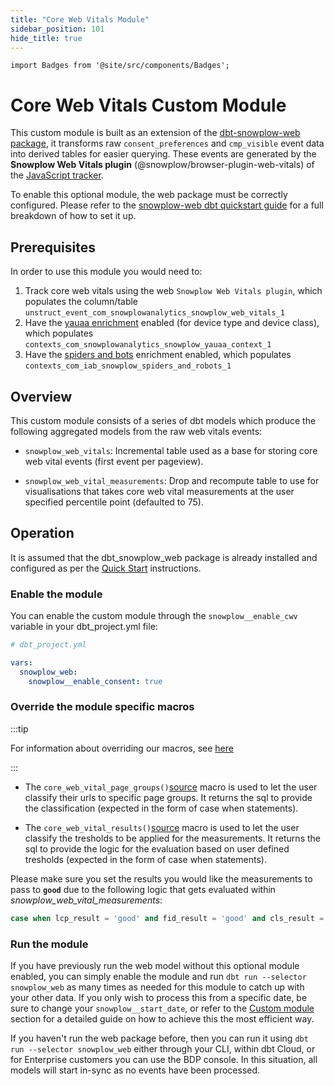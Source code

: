 ```yaml
---
title: "Core Web Vitals Module"
sidebar_position: 101
hide_title: true
---
```


```mdx-code-block
import Badges from '@site/src/components/Badges';
```
<Badges badgeType="dbt-package Release" pkg="web"></Badges>


# Core Web Vitals Custom Module

This custom module is built as an extension of the [dbt-snowplow-web package](/docs/modeling-your-data/modeling-your-data-with-dbt/dbt-models/dbt-web-data-model/index.md), it transforms raw `consent_preferences` and `cmp_visible` event data into derived tables for easier querying. These events are generated by the **Snowplow Web Vitals plugin** (@snowplow/browser-plugin-web-vitals) of the [JavaScript tracker](/docs/collecting-data/collecting-from-own-applications/javascript-trackers/index.md).

To enable this optional module, the web package must be correctly configured. Please refer to the [snowplow-web dbt quickstart guide](/docs/modeling-your-data/modeling-your-data-with-dbt/dbt-quickstart/web/index.md) for a full breakdown of how to set it up.

## Prerequisites

In order to use this module you would need to:

1. Track core web vitals using the web `Snowplow Web Vitals plugin`, which populates the column/table `unstruct_event_com_snowplowanalytics_snowplow_web_vitals_1`
2. Have the [yauaa enrichment](/docs/enriching-your-data/available-enrichments/yauaa-enrichment/index.md) enabled (for device type and device class), which populates `contexts_com_snowplowanalytics_snowplow_yauaa_context_1`
3. Have the [spiders and bots](/docs/enriching-your-data/available-enrichments/iab-enrichment/index.md) enrichment enabled, which populates `contexts_com_iab_snowplow_spiders_and_robots_1`

## Overview

This custom module consists of a series of dbt models which produce the following aggregated models from the raw web vitals events:

- `snowplow_web_vitals`: Incremental table used as a base for storing core web vital events (first event per pageview).

- `snowplow_web_vital_measurements`: Drop and recompute table to use for visualisations that takes core web vital measurements at the user specified percentile point (defaulted to 75).


## Operation

It is assumed that the dbt_snowplow_web package is already installed and configured as per the [Quick Start](/docs/modeling-your-data/modeling-your-data-with-dbt/dbt-quickstart/index.md) instructions.


### Enable the module

You can enable the custom module through the `snowplow__enable_cwv` variable in your dbt_project.yml file:

```yml
# dbt_project.yml

vars:
  snowplow_web:
    snowplow__enable_consent: true
```

### Override the module specific macros

:::tip

For information about overriding our macros, see [here](/docs/modeling-your-data/modeling-your-data-with-dbt/dbt-advanced-usage/dbt-advanced-operation/index.md#overriding-macros)

:::

- The `core_web_vital_page_groups()`[source](https://github.com/snowplow/dbt-snowplow-web/blob/main/macros/core_web_vital_page_groups.sql) macro is used to let the user classify their urls to specific page groups. It returns the sql to provide the classification (expected in the form of case when statements).

- The `core_web_vital_results()`[source](https://github.com/snowplow/dbt-snowplow-web/blob/main/macros/core_web_vital_results.sql) macro is used to let the user classify the tresholds to be applied for the measurements. It returns the sql to provide the logic for the evaluation based on user defined tresholds (expected in the form of case when statements).

Please make sure you set the results you would like the measurements to pass to **`good`** due to the following logic that gets evaluated within *snowplow_web_vital_measurements*:

```sql
case when lcp_result = 'good' and fid_result = 'good' and cls_result = 'good' then 1 else 0 end passed
```

###  Run the module
If you have previously run the web model without this optional module enabled, you can simply enable the module and run `dbt run --selector snowplow_web` as many times as needed for this module to catch up with your other data. If you only wish to process this from a specific date, be sure to change your `snowplow__start_date`, or refer to the [Custom module](/docs/modeling-your-data/modeling-your-data-with-dbt/dbt-custom-models/index.md) section for a detailed guide on how to achieve this the most efficient way.

If you haven't run the web package before, then you can run it using `dbt run --selector snowplow_web` either through your CLI, within dbt Cloud, or for Enterprise customers you can use the BDP console. In this situation, all models will start in-sync as no events have been processed.
